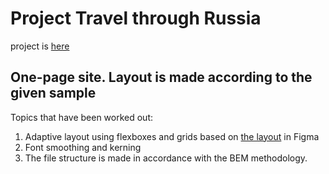 # Project Travel through Russia
project is [here](https://vvkonstantin.github.io/russian-travel/)

## One-page site. Layout is made according to the given sample

Topics that have been worked out:

1. Adaptive layout using flexboxes and grids based on [the layout](https://www.figma.com/file/5S2WSbEFL6awjVWJ0NWL8Q/Sprint-3_-Russia-_-desktop-%2B-mobile?type=design&node-id=28503-0&mode=design&t=iAvvbsnS1F74AcJF-0) in Figma
2. Font smoothing and kerning
3. The file structure is made in accordance with the BEM methodology.
